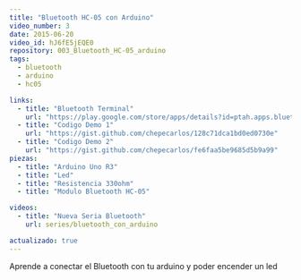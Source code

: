 ```yaml
---
title: "Bluetooth HC-05 con Arduino"
video_number: 3
date: 2015-06-20
video_id: hJ6fE5jEQE0
repository: 003_Bluetooth_HC-05_arduino
tags:
  - bluetooth
  - arduino
  - hc05

links:
  - title: "Bluetooth Terminal"
    url: "https://play.google.com/store/apps/details?id=ptah.apps.bluetoothterminal"
  - title: "Codigo Demo 1"
    url: "https://gist.github.com/chepecarlos/128c71dca1bd0ed0730e"
  - title: "Codigo Demo 2"
    url: "https://gist.github.com/chepecarlos/fe6faa5be9685d5b9a99"
piezas:
  - title: "Arduino Uno R3"
  - title: "Led"
  - title: "Resistencia 330ohm"
  - title: "Modulo Bluetooth HC-05"

videos:
  - title: "Nueva Seria Bluetooth"
    url: series/bluetooth_con_arduino

actualizado: true
---
```


Aprende a conectar el Bluetooth con tu arduino y poder encender un led

